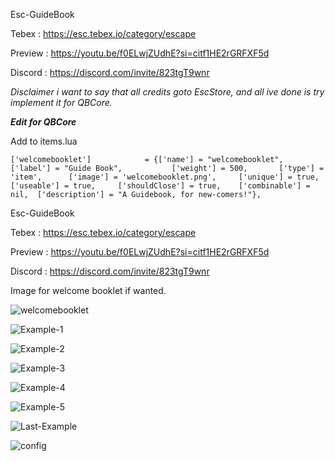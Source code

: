 Esc-GuideBook

Tebex : https://esc.tebex.io/category/escape

Preview : https://youtu.be/f0ELwjZUdhE?si=citf1HE2rGRFXF5d

Discord : https://discord.com/invite/823tgT9wnr

*Disclaimer i want to say that all credits goto EscStore, and all ive done is try implement it for QBCore.*

***Edit for QBCore***

Add to items.lua
```	
['welcomebooklet']			  = {['name'] = "welcomebooklet",					['label'] = "Guide Book",			['weight'] = 500,		['type'] = 'item', 		['image'] = 'welcomebooklet.png',	  ['unique'] = true,		['useable']	= true,		['shouldClose'] = true,	   ['combinable'] = nil,  ['description'] = "A Guidebook, for new-comers!"},
```

Esc-GuideBook

Tebex : https://esc.tebex.io/category/escape

Preview : https://youtu.be/f0ELwjZUdhE?si=citf1HE2rGRFXF5d

Discord : https://discord.com/invite/823tgT9wnr

Image for welcome booklet if wanted.

![welcomebooklet](https://github.com/SirPieces/Esc-GuideBook/assets/47084448/1255367e-5361-46e8-bc70-2b514ae6deee)

![Example-1](https://github.com/escstore/Esc-GuideBook/assets/146175168/3ee6cad3-a4ff-4826-893d-8f5b38a32a72)

![Example-2](https://github.com/escstore/Esc-GuideBook/assets/146175168/4733d147-1fcd-4051-a7a4-cbbd18da3bc1)

![Example-3](https://github.com/escstore/Esc-GuideBook/assets/146175168/b30b4f12-457a-4b38-9473-7870cbae2d47)

![Example-4](https://github.com/escstore/Esc-GuideBook/assets/146175168/4db2189a-0d6a-49f9-97ff-ce09df058543)

![Example-5](https://github.com/escstore/Esc-GuideBook/assets/146175168/c709cc88-aa82-40f8-9040-b6194658e0d6)

![Last-Example](https://github.com/escstore/Esc-GuideBook/assets/146175168/d37b8adc-2b33-4905-8407-edc11a27578c)

![config](https://github.com/escstore/Esc-GuideBook/assets/146175168/fe1f0208-ab63-4e11-b78d-760dd165f81b)
